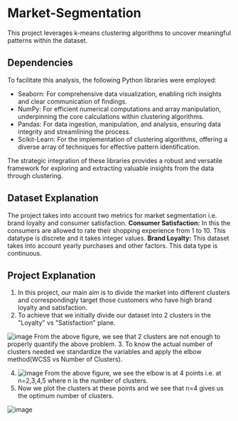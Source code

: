 # Market-Segmentation
This project leverages k-means clustering algorithms to uncover meaningful patterns within the dataset. 

## Dependencies
To facilitate this analysis, the following Python libraries were employed:
- Seaborn: For comprehensive data visualization, enabling rich insights and clear communication of findings.
- NumPy: For efficient numerical computations and array manipulation, underpinning the core calculations within clustering algorithms.
- Pandas: For data ingestion, manipulation, and analysis, ensuring data integrity and streamlining the process.
- Scikit-Learn: For the implementation of clustering algorithms, offering a diverse array of techniques for effective pattern identification.

The strategic integration of these libraries provides a robust and versatile framework for exploring and extracting valuable insights from the data through clustering.

## Dataset Explanation
The project takes into account two metrics for market segmentation i.e. brand loyalty and consumer satisfaction.
**Consumer Satisfaction:** In this the consumers are allowed to rate their shopping experience from 1 to 10. This datatype is discrete and it takes integer values.
**Brand Loyalty:** This dataset takes into account yearly purchases and other factors. This data type is continuous.

## Project Explanation
1. In this project, our main aim is to divide the market into different clusters and correspondingly target those customers who have high brand loyalty and satisfaction.
2. To achieve that we  initially divide our dataset into 2 clusters in the "Loyalty" vs "Satisfaction" plane.

![image](https://github.com/Hansaraj09/Market-Segmentation/assets/93324559/902bd4ae-0e0b-4ecf-bb4b-cc7a4c2ec8b3)
From the above figure, we see that 2 clusters are not enough to properly quantify the above problem.
3. To know the actual number of clusters needed we standardize the variables and apply the elbow method(WCSS vs Number of Clusters).
  
4. ![image](https://github.com/Hansaraj09/Market-Segmentation/assets/93324559/95fb459e-add6-4587-a562-d05909cbd139)
From the above figure, we see the elbow is at  4 points i.e. at n=2,3,4,5 where n is the number of clusters.
5. Now we plot the clusters at these points and  we see that n=4 gives us the optimum number of clusters.

![image](https://github.com/Hansaraj09/Market-Segmentation/assets/93324559/6c83b9fb-f8e6-43e4-b355-c14dab2dc562)





